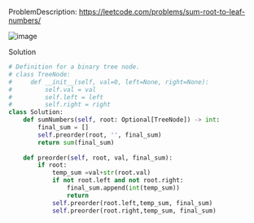 ProblemDescription: https://leetcode.com/problems/sum-root-to-leaf-numbers/

![image](https://user-images.githubusercontent.com/11685096/154812929-1ac5ef77-b557-44cf-bff2-ccf1e2263aa9.png)

Solution
```python
# Definition for a binary tree node.
# class TreeNode:
#     def __init__(self, val=0, left=None, right=None):
#         self.val = val
#         self.left = left
#         self.right = right
class Solution:
    def sumNumbers(self, root: Optional[TreeNode]) -> int:
        final_sum = []
        self.preorder(root, '', final_sum)
        return sum(final_sum)
        
    def preorder(self, root, val, final_sum):
        if root:
            temp_sum =val+str(root.val) 
            if not root.left and not root.right:
                final_sum.append(int(temp_sum))
                return
            self.preorder(root.left,temp_sum, final_sum)
            self.preorder(root.right,temp_sum, final_sum)
```
